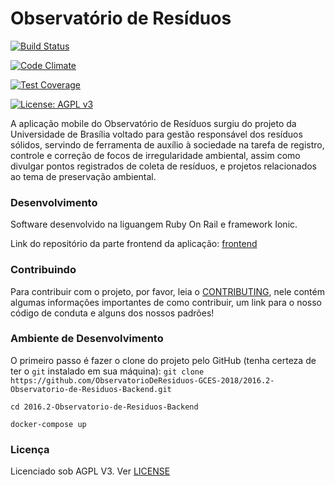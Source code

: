 # Observatório de Resíduos

[![Build Status](https://travis-ci.org/fga-eps-mds/2016.2-Observatorio-de-Residuos-Backend.svg?branch=sprint2)](https://travis-ci.org/fga-eps-mds/2016.2-Observatorio-de-Residuos-Backend)

[![Code Climate](https://codeclimate.com/github/ObservatorioDeResiduos-GCES-2018/2016.2-Observatorio-de-Residuos-Frontend/badges/gpa.svg)](https://codeclimate.com/github/ObservatorioDeResiduos-GCES-2018/2016.2-Observatorio-de-Residuos-Frontend)

[![Test Coverage](https://codeclimate.com/github/ObservatorioDeResiduos-GCES-2018/2016.2-Observatorio-de-Residuos-Frontend/badges/coverage.svg)](https://codeclimate.com/github/ObservatorioDeResiduos-GCES-2018/2016.2-Observatorio-de-Residuos-Frontend/coverage)

[![License: AGPL v3](https://img.shields.io/badge/License-AGPL%20v3-blue.svg)](https://www.gnu.org/licenses/agpl-3.0)


A aplicação mobile do Observatório de Resíduos surgiu do projeto da Universidade de Brasília voltado para gestão responsável dos resíduos sólidos, servindo de ferramenta de auxílio à sociedade na tarefa de registro, controle e correção de focos de irregularidade ambiental, assim como divulgar pontos registrados de coleta de resíduos, e projetos relacionados ao tema de preservação ambiental.

### Desenvolvimento

Software desenvolvido na liguangem Ruby On Rail e framework Ionic.

Link do repositório da parte frontend da aplicação: [frontend](https://github.com/fga-eps-mds/2016.2-Observatorio-de-Residuos-Frontend)

### Contribuindo

Para contribuir com o projeto, por favor, leia o [CONTRIBUTING](https://github.com/ObservatorioDeResiduos-GCES-2018/2016.2-Observatorio-de-Residuos-Backend/blob/master/.github/CONTRIBUTING.MD), nele contém algumas informações importantes de como contribuir, um link para o nosso código de conduta e alguns dos nossos padrões!

### Ambiente de Desenvolvimento

O primeiro passo é fazer o clone do projeto pelo GitHub (tenha certeza de ter o ``git`` instalado em sua máquina):
```git clone https://github.com/ObservatorioDeResiduos-GCES-2018/2016.2-Observatorio-de-Residuos-Backend.git```

```cd 2016.2-Observatorio-de-Residuos-Backend```

```docker-compose up ```

### Licença

Licenciado sob AGPL V3. Ver [LICENSE](https://github.com/fga-eps-mds/2016.2-Observatorio-de-Residuos/blob/master/LICENSE)
